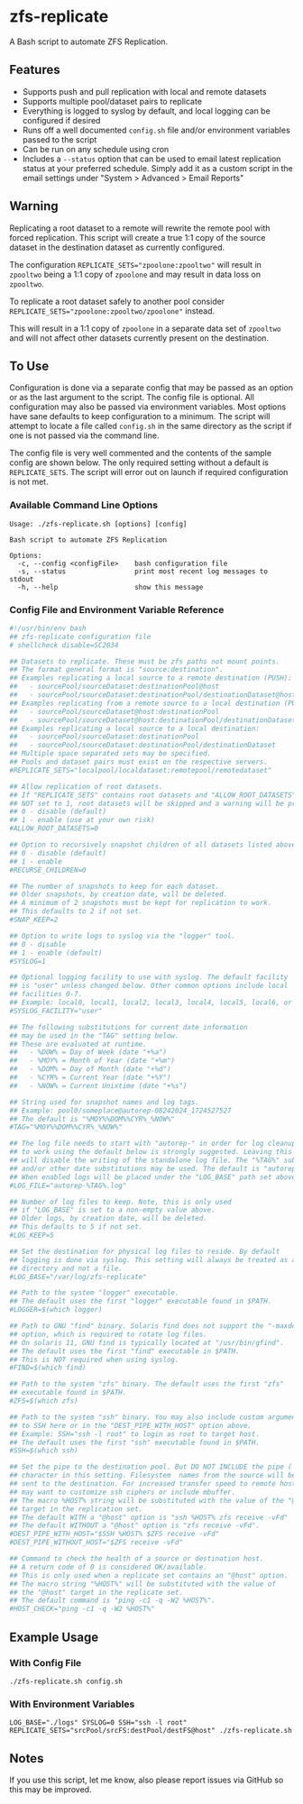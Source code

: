 # zfs-replicate

A Bash script to automate ZFS Replication.

## Features

- Supports push and pull replication with local and remote datasets
- Supports multiple pool/dataset pairs to replicate
- Everything is logged to syslog by default, and local logging can be configured if desired
- Runs off a well documented `config.sh` file and/or environment variables passed to the script
- Can be run on any schedule using cron
- Includes a `--status` option that can be used to email latest replication status at your preferred schedule.
  Simply add it as a custom script in the email settings under "System > Advanced > Email Reports"

## Warning

Replicating a root dataset to a remote will rewrite the remote pool with forced replication.
This script will create a true 1:1 copy of the source dataset in the destination dataset as currently configured.

The configuration `REPLICATE_SETS="zpoolone:zpooltwo"` will result in `zpooltwo` being a 1:1 copy of `zpoolone` and may
result in data loss on `zpooltwo`.

To replicate a root dataset safely to another pool consider `REPLICATE_SETS="zpoolone:zpooltwo/zpoolone"` instead.

This will result in a 1:1 copy of `zpoolone` in a separate data set of `zpooltwo` and will not affect other datasets
currently present on the destination.

## To Use

Configuration is done via a separate config that may be passed as an option or as the last argument to the script.
The config file is optional. All configuration may also be passed via environment variables. Most options have sane
defaults to keep configuration to a minimum. The script will attempt to locate a file called `config.sh` in the same
directory as the script if one is not passed via the command line.

The config file is very well commented and the contents of the sample config are shown below. The only required
setting without a default is `REPLICATE_SETS`. The script will error out on launch if required configuration
is not met.

### Available Command Line Options

```shell
Usage: ./zfs-replicate.sh [options] [config]

Bash script to automate ZFS Replication

Options:
  -c, --config <configFile>    bash configuration file
  -s, --status                 print most recent log messages to stdout
  -h, --help                   show this message
```

### Config File and Environment Variable Reference

```bash
#!/usr/bin/env bash
## zfs-replicate configuration file
# shellcheck disable=SC2034

## Datasets to replicate. These must be zfs paths not mount points.
## The format general format is "source:destination".
## Examples replicating a local source to a remote destination (PUSH):
##   - sourcePool/sourceDataset:destinationPool@host
##   - sourcePool/sourceDataset:destinationPool/destinationDataset@host
## Examples replicating from a remote source to a local destination (PULL):
##   - sourcePool/sourceDataset@host:destinationPool
##   - sourcePool/sourceDataset@host:destinationPool/destinationDataset
## Examples replicating a local source to a local destination:
##   - sourcePool/sourceDataset:destinationPool
##   - sourcePool/sourceDataset:destinationPool/destinationDataset
## Multiple space separated sets may be specified.
## Pools and dataset pairs must exist on the respective servers.
#REPLICATE_SETS="localpool/localdataset:remotepool/remotedataset"

## Allow replication of root datasets.
## If "REPLICATE_SETS" contains root datasets and "ALLOW_ROOT_DATASETS" is
## NOT set to 1, root datasets will be skipped and a warning will be printed.
## 0 - disable (default)
## 1 - enable (use at your own risk)
#ALLOW_ROOT_DATASETS=0

## Option to recursively snapshot children of all datasets listed above.
## 0 - disable (default)
## 1 - enable
#RECURSE_CHILDREN=0

## The number of snapshots to keep for each dataset.
## Older snapshots, by creation date, will be deleted.
## A minimum of 2 snapshots must be kept for replication to work.
## This defaults to 2 if not set.
#SNAP_KEEP=2

## Option to write logs to syslog via the "logger" tool.
## 0 - disable
## 1 - enable (default)
#SYSLOG=1

## Optional logging facility to use with syslog. The default facility
## is "user" unless changed below. Other common options include local
## facilities 0-7.
## Example: local0, local1, local2, local3, local4, local5, local6, or local7
#SYSLOG_FACILITY="user"

## The following substitutions for current date information
## may be used in the "TAG" setting below.
## These are evaluated at runtime.
##   - %DOW% = Day of Week (date "+%a")
##   - %MOY% = Month of Year (date "+%m")
##   - %DOM% = Day of Month (date "+%d")
##   - %CYR% = Current Year (date "+%Y")
##   - %NOW% = Current Unixtime (date "+%s")

## String used for snapshot names and log tags.
## Example: pool0/someplace@autorep-08242024_1724527527
## The default is "%MOY%%DOM%%CYR%_%NOW%"
#TAG="%MOY%%DOM%%CYR%_%NOW%"

## The log file needs to start with "autorep-" in order for log cleanup
## to work using the default below is strongly suggested. Leaving this commented out
## will disable the writing of the standalone log file. The "%TAG%" substitution
## and/or other date substitutions may be used. The default is "autorep-%TAG%.log"
## When enabled logs will be placed under the "LOG_BASE" path set above.
#LOG_FILE="autorep-%TAG%.log"

## Number of log files to keep. Note, this is only used
## if "LOG_BASE" is set to a non-empty value above.
## Older logs, by creation date, will be deleted.
## This defaults to 5 if not set.
#LOG_KEEP=5

## Set the destination for physical log files to reside. By default
## logging is done via syslog. This setting will always be treated as a
## directory and not a file.
#LOG_BASE="/var/log/zfs-replicate"

## Path to the system "logger" executable.
## The default uses the first "logger" executable found in $PATH.
#LOGGER=$(which logger)

## Path to GNU "find" binary. Solaris find does not support the "-maxdepth"
## option, which is required to rotate log files.
## On solaris 11, GNU find is typically located at "/usr/bin/gfind".
## The default uses the first "find" executable in $PATH.
## This is NOT required when using syslog.
#FIND=$(which find)

## Path to the system "zfs" binary. The default uses the first "zfs"
## executable found in $PATH.
#ZFS=$(which zfs)

## Path to the system "ssh" binary. You may also include custom arguments
## to SSH here or in the "DEST_PIPE_WITH_HOST" option above.
## Example: SSH="ssh -l root" to login as root to target host.
## The default uses the first "ssh" executable found in $PATH.
#SSH=$(which ssh)

## Set the pipe to the destination pool. But DO NOT INCLUDE the pipe (|)
## character in this setting. Filesystem  names from the source will be
## sent to the destination. For increased transfer speed to remote hosts you
## may want to customize ssh ciphers or include mbuffer.
## The macro %HOST% string will be substituted with the value of the "@host"
## target in the replication set.
## The default WITH a "@host" option is "ssh %HOST% zfs receive -vFd"
## The default WITHOUT a "@host" option is "zfs receive -vFd".
#DEST_PIPE_WITH_HOST="$SSH %HOST% $ZFS receive -vFd"
#DEST_PIPE_WITHOUT_HOST="$ZFS receive -vFd"

## Command to check the health of a source or destination host.
## A return code of 0 is considered OK/available.
## This is only used when a replicate set contains an "@host" option.
## The macro string "%HOST%" will be substituted with the value of
## the "@host" target in the replicate set.
## The default command is "ping -c1 -q -W2 %HOST%".
#HOST_CHECK="ping -c1 -q -W2 %HOST%"
```

## Example Usage

### With Config File

```shell
./zfs-replicate.sh config.sh
```

### With Environment Variables

```shell
LOG_BASE="./logs" SYSLOG=0 SSH="ssh -l root" REPLICATE_SETS="srcPool/srcFS:destPool/destFS@host" ./zfs-replicate.sh
```

## Notes

If you use this script, let me know, also please report issues via GitHub so this may be improved.

